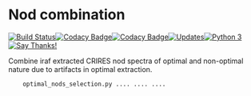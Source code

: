 # Nod combination

[![Build Status](https://travis-ci.org/jason-neal/nod_combination.svg?branch=master)](https://travis-ci.org/jason-neal/nod_combination)[![Codacy Badge](https://api.codacy.com/project/badge/Grade/02d89311de1b4deda743b5f8c13e92ec)](https://www.codacy.com/app/jason-neal/nod_combination?utm_source=github.com&amp;utm_medium=referral&amp;utm_content=jason-neal/nod_combination&amp;utm_campaign=Badge_Grade)[![Codacy Badge](https://api.codacy.com/project/badge/Coverage/02d89311de1b4deda743b5f8c13e92ec)](https://www.codacy.com/app/jason-neal/nod_combination?utm_source=github.com&amp;utm_medium=referral&amp;utm_content=jason-neal/nod_combination&amp;utm_campaign=Badge_Coverage)[![Updates](https://pyup.io/repos/github/jason-neal/nod_combination/shield.svg)](https://pyup.io/repos/github/jason-neal/nod_combination/)[![Python 3](https://pyup.io/repos/github/jason-neal/nod_combination/python-3-shield.svg)](https://pyup.io/repos/github/jason-neal/nod_combination/)[![Say Thanks!](https://img.shields.io/badge/Say%20Thanks-!-1EAEDB.svg)](https://saythanks.io/to/jason-neal)


Combine iraf extracted CRIRES nod spectra of optimal and non-optimal nature due to artifacts in optimal extraction.


```
    optimal_nods_selection.py .... .... ....
```
